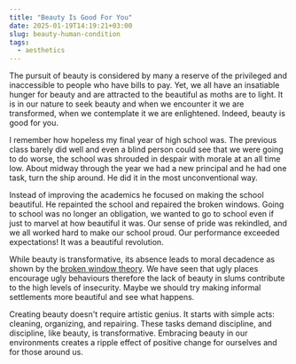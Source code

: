 ```yaml
---
title: "Beauty Is Good For You"
date: 2025-01-19T14:19:21+03:00
slug: beauty-human-condition
tags:
  - aesthetics
---
```


The pursuit of beauty is considered by many a reserve of the privileged and inaccessible to people who have bills to
pay. Yet, we all have an insatiable hunger for beauty and are attracted to the beautiful as moths are to light. It is
in our nature to seek beauty and when we encounter it we are transformed, when we contemplate it we are enlightened.
Indeed, beauty is good for you.

I remember how hopeless my final year of high school was. The previous class barely did well and even a blind person
could see that we were going to do worse, the school was shrouded in despair with morale at an all time low. About midway
through the year we had a new principal and he had one task, turn the ship around. He did it in the most unconventional
way.

Instead of improving the academics he focused on making the school beautiful. He repainted the school and repaired the
broken windows. Going to school was no longer an obligation, we wanted to go to school even if just to marvel at how
beautiful it was. Our sense of pride was rekindled, and we all worked hard to make our school proud. Our performance
exceeded expectations! It was a beautiful revolution.

While beauty is transformative, its absence leads to moral decadence as shown by the [broken window
theory](https://en.wikipedia.org/wiki/Broken_windows_theory). We have seen that ugly places encourage ugly behaviours
therefore the lack of beauty in slums contribute to the high levels of insecurity. Maybe we should try making informal
settlements more beautiful and see what happens.

Creating beauty doesn't require artistic genius. It starts with simple acts: cleaning, organizing, and repairing.
These tasks demand discipline, and discipline, like beauty, is transformative. Embracing beauty in our environments
creates a ripple effect of positive change for ourselves and for those around us.
